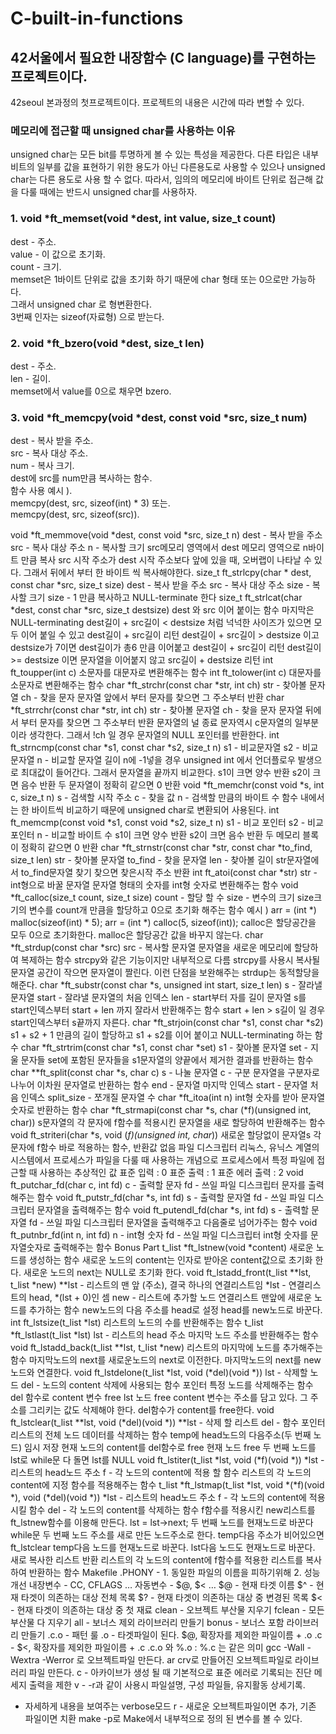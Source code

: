 # C-built-in-functions
## 42서울에서 필요한 내장함수 (C language)를 구현하는 프로젝트이다.

42seoul 본과정의 첫프로젝트이다.
프로젝트의 내용은 시간에 따라 변할 수 있다.

### 메모리에 접근할 때 unsigned char를 사용하는 이유
unsigned char는 모든 bit를 투명하게 볼 수 있는 특성을 제공한다.
다른 타입은 내부 비트의 일부를 값을 표현하기 위한 용도가 아닌 다른용도로 사용할 수 있으나 unsigned char는 다른 용도로 사용 할 수 없다.
따라서, 임의의 메모리에 바이트 단위로 접근해 값을 다룰 때에는 반드시 unsigned char를 사용하자.

### 1. void *ft_memset(void *dest, int value, size_t count)
dest - 주소.  
value - 이 값으로 초기화.  
count - 크기.  
memset은 1바이트 단위로 값을 초기화 하기 때문에 char 형태 또는 0으로만 가능하다.  
그래서 unsigned char 로 형변환한다.  
3번째 인자는 sizeof(자료형) 으로 받는다.  

### 2. void *ft_bzero(void *dest, size_t len)
dest - 주소.  
len - 길이.  
memset에서 value를 0으로 채우면 bzero.  
### 3. void *ft_memcpy(void *dest, const void *src, size_t num)
dest - 복사 받을 주소.  
src - 복사 대상 주소.  
num - 복사 크기.  
dest에 src를 num만큼 복사하는 함수.  
함수 사용 예시 ).  
memcpy(dest, src, sizeof(int) * 3) 또는.  
memcpy(dest, src, sizeof(src)).  

void *ft_memmove(void *dest, const void *src, size_t n)
dest - 복사 받을 주소
src - 복사 대상 주소
n - 복사할 크기
src메모리 영역에서 dest 메모리 영역으로 n바이트 만큼 복사
src 시작 주소가 dest 시작 주소보다 앞에 있을 때, 오버랩이 나타날 수 있다.
그래서 뒤에서 부터 한 바이트 씩 복사해야한다.
size_t ft_strlcpy(char * dest, const char *src, size_t size)
dest - 복사 받을 주소
src - 복사 대상 주소
size - 복사할 크기
size - 1 만큼 복사하고 NULL-terminate 한다
size_t ft_strlcat(char *dest, const char *src, size_t destsize)
dest 와 src 이어 붙이는 함수
마지막은 NULL-terminating
dest길이 + src길이 < destsize
처럼 넉넉한 사이즈가 있으면 모두 이어 붙일 수 있고
dest길이 + src길이 리턴
dest길이 + src길이 > destsize
이고 destsize가 7이면 dest길이가 총6 만큼 이어붙고
dest길이 + src길이 리턴
dest길이 >= destsize
이면 문자열을 이어붙지 않고
src길이 + destsize 리턴
int ft_toupper(int c)
소문자를 대문자로 변환해주는 함수
int ft_tolower(int c)
대문자를 소문자로 변환해주는 함수
char *ft_strchr(const char *str, int ch)
str - 찾아볼 문자열
ch - 찾을 문자
문자열 앞에서 부터 문자를 찾으면 그 주소부터 반환
char *ft_strrchr(const char *str, int ch)
str - 찾아볼 문자열
ch - 찾을 문자
문자열 뒤에서 부터 문자를 찾으면 그 주소부터 반환
문자열의 널 종료 문자역시 c문자열의 일부분이라 생각한다.
그래서 !ch 일 경우 문자열의 NULL 포인터를 반환한다.
int ft_strncmp(const char *s1, const char *s2, size_t n)
s1 - 	비교문자열
s2 - 비교문자열
n - 비교할 문자열 길이
n에 -1넣을 경우 unsigned int 에서 언더플로우 발생으로 최대값이 들어간다.
그래서 문자열을 끝까지 비교한다.
s1이 크면 양수 반환
s2이 크면 음수 반환
두 문자열이 정확히 같으면 0 반환
void *ft_memchr(const void *s, int c, size_t n)
s - 검색할 시작 주소
c - 찾을 값
n - 검색할 만큼의 바이트 수
함수 내에서는 한 바이트씩 비교하기 때문에 unsigned char로 변환되어 사용된다.
int ft_memcmp(const void *s1, const void *s2, size_t n)
s1 - 비교 포인터
s2 - 비교 포인터
n - 비교할 바이트 수
s1이 크면 양수 반환
s2이 크면 음수 반환
두 메모리 블록이 정확히 같으면 0 반환
char *ft_strnstr(const char *str, const char *to_find, size_t len)
str - 찾아볼 문자열
to_find - 찾을 문자열
len - 찾아볼 길이
str문자열에서 to_find문자열 찾기
찾으면 찾은시작 주소 반환
int ft_atoi(const char *str)
str - int형으로 바꿀 문자열
문자열 형태의 숫자를 int형 숫자로 변환해주는 함수
void *ft_calloc(size_t count, size_t size)
count - 할당 할 수
size - 변수의 크기
size크기의 변수를 count개 만큼을 할당하고 0으로 초기화 해주는 함수
예시 )
arr = (int *) malloc(sizeof(int) * 5);
arr = (int *) calloc(5, sizeof(int));
calloc은 할당공간을 모두 0으로 초기화한다.
malloc은 할당공간 값을 바꾸지 않는다.
char *ft_strdup(const char *src)
src - 복사할 문자열
문자열을 새로운 메모리에 할당하여 복제하는 함수
strcpy와 같은 기능이지만 내부적으로 다름
strcpy를 사용시 복사될 문자열 공간이 작으면 문자열이 짤린다.
이런 단점을 보완해주는 strdup는 동적할당을 해준다.
char *ft_substr(const char *s, unsigned int start, size_t len)
s - 잘라낼 문자열
start - 잘라낼 문자열의 처음 인덱스
len - start부터 자를 길이
문자열 s를 start인덱스부터 start + len 까지 잘라서 반환해주는 함수
start + len > s길이 
일 경우 start인덱스부터 s끝까지 자른다.
char *ft_strjoin(const char *s1, const char *s2)
s1 + s2 + 1 만큼의 길이 할당하고 s1 + s2를 이어 붙이고 NULL-terminating 하는 함수
char *ft_strtrim(const char *s1, const char *set)
s1 - 찾아볼 문자열
set - 지울 문자들
set에 포함된 문자들을 s1문자열의 양끝에서 제거한 결과를 반환하는 함수
char **ft_split(const char *s, char c)
s - 나눌 문자열
c - 구분
문자열을 구분자로 나누어 이차원 문자열로 반환하는 함수
end - 문자열 마지막 인덱스
start - 문자열 처음 인덱스
split_size - 쪼개질 문자열 수
char *ft_itoa(int n)
int형 숫자를 받아 문자열숫자로 반환하는 함수
char *ft_strmapi(const char *s, char (*f)(unsigned int, char))
s문자열의 각 문자에 f함수를 적용시킨 문자열을 새로 할당하여 반환해주는 함수
void ft_striteri(char *s, void (*f)(unsigned int, char*))
새로운 할당없이 문자열s 각 문자에 f함수 바로 적용하는 함수, 반환값 없음
파일 디스크립터
리눅스, 유닉스 계열의 시스템에서 프로세스가 파일을 다룰 때 사용하는 개념으로
프로세스에서 특정 파일에 접근할 때 사용하는 추상적인 값
표준 입력 : 0
표준 출력 : 1
표준 에러 출력 : 2
void ft_putchar_fd(char c, int fd)
c - 출력할 문자
fd - 쓰일 파일 디스크립터
문자를 출력해주는 함수
void ft_putstr_fd(char *s, int fd)
s - 출력할 문자열
fd - 쓰일 파일 디스크립터
문자열을 출력해주는 함수
void ft_putendl_fd(char *s, int fd)
s - 출력할 문자열
fd - 쓰일 파일 디스크립터
문자열을 출력해주고 다음줄로 넘어가주는 함수
void ft_putnbr_fd(int n, int fd)
n - int형 숫자
fd - 쓰일 파일 디스크립터
int형 숫자를 문자열숫자로 출력해주는 함수
Bonus Part
t_list *ft_lstnew(void *content)
새로운 노드를 생성하는 함수
새로운 노드의 content는 인자로 받아온 content값으로 초기화 한다.
새로운 노드의 next는 NULL로 초기화 한다.
void ft_lstadd_front(t_list **lst, t_list *new)
**lst - 리스트의 맨 앞 (주소), 결국 하나의 연결리스트임
*lst - 연결리스트의 head, *(lst + 0)인 셈 
new - 리스트에 추가할 노드
연결리스트 맨앞에 새로운 노드를 추가하는 함수
new노드의 다음 주소를 head로 설정
head를 new노드로 바꾼다.
int ft_lstsize(t_list *lst)
리스트의 노드의 수를 반환해주는 함수
t_list *ft_lstlast(t_list *lst)
lst - 리스트의 head 주소
마지막 노드 주소를 반환해주는 함수
void ft_lstadd_back(t_list **lst, t_list *new)
리스트의 마지막에 노드를 추가해주는 함수
마지막노드의 next를 새로운노드의 next로 이전한다.
마지막노드의 next를 new노드와 연결한다.
void ft_lstdelone(t_list *lst, void (*del)(void *))
lst - 삭제할 노드
del - 노드의 content 삭제에 사용되는 함수 포인터
특정 노드를 삭제해주는 함수
del 함수로 content 변수 free
lst 노드 free
content 변수는 주소를 담고 있다. 그 주소를 그리키는 값도 삭제해야 한다.
del함수가 content를 free한다.
void ft_lstclear(t_list **lst, void (*del)(void *))
**lst - 삭제 할 리스트
del - 함수 포인터
리스트의 전체 노드 데이터를 삭제하는 함수
temp에 head노드의 다음주소(두 번째 노드) 임시 저장
현재 노드의 content를 del함수로 free
현재 노드 free
두 번째 노드를 lst로
while문 다 돌면 lst를 NULL
void ft_lstiter(t_list *lst, void (*f)(void *))
*lst - 리스트의 head노드 주소
f - 각 노드의 content에 적용 할 함수
리스트의 각 노드의 content에 지정 함수를 적용해주는 함수
t_list *ft_lstmap(t_list *lst, void *(*f)(void *), void (*del)(void *))
*lst - 리스트의 head노드 주소
f - 각 노드의 content에 적용시킬 함수
del - 각 노드의 content를 삭제하는 함수
f함수를 적용시킨 new리스트를 ft_lstnew함수를 이용해 만든다.
lst = lst->next; 두 번째 노드를 현재노드로 바꾼다
while문
두 번째 노드 주소를 새로 만든 노드주소로 한다.
temp다음 주소가 비어있으면 ft_lstclear
temp다음 노드를 현재노드로 바꾼다.
lst다음 노드도 현재노드로 바꾼다.
새로 복사한 리스트 반환
리스트의 각 노드의 content에 f함수를 적용한 리스트를 복사하여 반환하는 함수
Makefile
.PHONY - 1. 동일한 파일의 이름을 피하기위해
         2. 성능 개선
내장변수 - CC, CFLAGS …
자동변수 - $@, $< …
$@ - 현재 타겟 이름
$^ - 현재 타겟이 의존하는 대상 전체 목록
$? - 현재 타겟이 의존하는 대상 중 변경된 목록
$< - 현재 타겟이 의존하는 대상 중 첫 재료
clean - 오브젝트 부산물 지우기
fclean - 모든 부산물 다 지우기
all - 보너스 제외 라이브러리 만들기
bonus - 보너스 포함 라이브러리 만들기
.c.o - 패턴 룰
.o - 타겟파일이 된다. $@, 확장자를 제외한 파일이름 + .o
.c - $<, 확장자를 제외한 파일이름 + .c
.c.o 와 %.o : %.c 는 같은 의미
gcc -Wall -Wextra -Werror 로 오브젝트파일 만든다.
ar crv로 만들어진 오브젝트파일로 라이브러리 파일 만든다.
c - 아카이브가 생성 될 때 기본적으로 표준 에러로 기록되는 진단 메세지 출력을 제한
v - -r과 같이 사용시 파일설명, 구성 파일들, 유지활동 상세기록.
  - 자세하게 내용을 보여주는 verbose모드
r - 새로운 오브젝트파일이면 추가, 기존 파일이면 치환
make -p로 Make에서 내부적으로 정의 된 변수를 볼 수 있다. 
